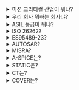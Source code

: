 <details markdown = "1">
<summary>미션 크리티컬 산업이 뭐냐?</summary>
자동차, 국방/우주항공과 같이 작은 실수로도 치명적인 결과를 야기할 수 있는 산업을 뜻합니다.
</details>

<details markdown = "1">
<summary>우리 회사 뭐하는 회사냐?</summary>
슈어는 미션 크티리컬 산업 분야의 소프트웨어 안전성 검증을 위한 테스트 자동화 도구 및 검증 서비스를 제공하고 있는 회사입니다.<br>
슈어에서 제공하고 있는 제품은 크게 EndToEnd V&V 솔루션과 DX 솔루션으로 나뉩니다.<br>
EndToEnd V&V 솔루션에는 STATIC, CT, COVER,VPES, V-SPICE와 같은 코드 검증 솔루션, Model Verifier, Model Inspector와 같은 모델 검증 솔루션, FIT, AUTORACT, AESOP과 같은 시스템 검증 솔루션이 있습니다.<br>
DX 솔루션은 VISTA, DCAT, SIMVA, AUTOSIM, ARCHON Z가 있습니다.<br>
최근에는 20년간 쌓아온 테스팅 노하우와 ai 빅데이터 기업인 모비젠 인수를 바탕으로 기존 자사 솔루션에 ai도입, ai기반 시스템에 대한 테스팅 기술을 개발하려 하고, sdv의 중요성이 커지는 시장에서 현대 자동차 mbd 컨소시엄에 참여하였습니다.<br>
</details>

<details markdown = "1">
<summary>ASIL 등급이 뭐냐?</summary>
ASIL 등급은 자동차 안전 무결성 레벨은 의미하고, 자동차 도메인에서 전자 시스템의 안전 요구사항을 분류하는데 사용되는 국제 표준입니다.<br>
ISO 26262 준수를 위한 핵심 사항이고, A~D등급으로 나뉩니다. 이때 D등급으로 갈수록 안전이 중요한 프로세스란 뜻입니다.<br>
</details>

<details markdown = "1">
<summary>ISO 26262?</summary>
ISO 26262는 기능 안전 모표준인 IEC 61508로 부터 파생된 표준으로, 2011년 발표된 자동차 전기전자시스템을 위한 기능안전 표준입니다.<br>
</details>

<details markdown = "1">
<summary>ES95489-23?</summary>
현대 자동차에서 차량용 임베디드 SW의 신뢰성과 보안성 향상을 위해 만든 보안 코딩 기준 사양서입니다.
</details>

<details markdown = "1">
<summary>AUTOSAR?</summary>
오토사는 자동차 도메인에서 표준화된 소프트웨어 아키텍처입니다. 표준에 맞추어 개발되면 하드웨어가 변경되더라도 호환성 유지를 할 수 있고, SW 컴포넌트 또한 독립적으로 사용이 가능합니다.<br>
기존 AUTOSAR의 경우 미래 기술 분야에 대한 지원을 하지 못해, 이에 대응하기 위해 새로운 표준인 Adaptive AUTOSAR 표준이 발표되었습니다.
</details>

<details markdown = "1">
<summary>MISRA?</summary>
MISRA는 안전이 중요한 시스템을 위한 C 프로그래밍 가이드입니다.<br>
영국 MISRA에서 자동차 SW 안전성 확보를 위해 처음 발표하였고, 현재는 다른 분야에서도 많이 사용되고 있습니다.<br>
</details>

<details markdown = "1">
<summary>A-SPICE는?</summary>
A-Spice는 VDA는 자동차 임베디드 시스템 개발에 맞게 특화하여 만든 국제 표준 프로세스 참조 모델 및 평가모델입니다.<br>
</details>

<details markdown = "1">
<summary>STATIC은?</summary>
STATIC은 저희 슈어에서 제공하고 있는 코드 정적 검증 도구입니다.<br>
주요 기능에는 도메인 별로 준수해야 하는 코딩 룰 자동 검사를 지원하고, 이때 표준 위배 사항이 나오면 관련 수정이 용이하도록 결함 필터, Fix Reference 기능을 제공해주고 있습니다.<br>
또한 메모리 leak이나, 버퍼 오버플로우와 같은 RTE 검증이 가능하고, (모듈,클래스,메서드) 다양한 단위에 대한 SW 품질 메트릭 측정을 지원해줍니다.<br>
C, C++, C#,JAVA를 지원하고 검증 후에는 관련 지표들에 대해 웹 기반 ui를 제공하고 있습니다.<br>
</details>


<details markdown = "1">
<summary>CT는?</summary>
CT는 슈어에서 제공하고 있는 코드 동적 검증 도구로, 각 표준에서 요구하는 커버리지 목표 달성을 위해, 단위 통합 테스트 수행 및 커버리지 측정을 도와주는 도구입니다.<br>
</details>

<details markdown = "1">
<summary>COVER는?</summary>
COVER는 엔터프라이즈 환경과 임베디드 환경을 모두 지원하는 데이터 기반 테스트 커버리지 측정 도구입니다.<br>
</details>














